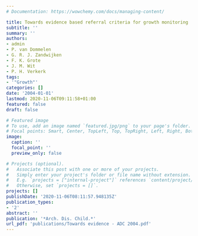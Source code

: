 ```yaml
---
# Documentation: https://wowchemy.com/docs/managing-content/

title: Towards evidence based referral criteria for growth monitoring
subtitle: ''
summary: ''
authors:
- admin
- P. van Dommelen
- G. R. J. Zandwijken
- F. K. Grote
- J. M. Wit
- P. H. Verkerk
tags:
- '"Growth"'
categories: []
date: '2004-01-01'
lastmod: 2020-11-06T09:11:58+01:00
featured: false
draft: false

# Featured image
# To use, add an image named `featured.jpg/png` to your page's folder.
# Focal points: Smart, Center, TopLeft, Top, TopRight, Left, Right, BottomLeft, Bottom, BottomRight.
image:
  caption: ''
  focal_point: ''
  preview_only: false

# Projects (optional).
#   Associate this post with one or more of your projects.
#   Simply enter your project's folder or file name without extension.
#   E.g. `projects = ["internal-project"]` references `content/project/deep-learning/index.md`.
#   Otherwise, set `projects = []`.
projects: []
publishDate: '2020-11-06T08:11:57.948135Z'
publication_types:
- '2'
abstract: ''
publication: '*Arch. Dis. Child.*'
url_pdf: 'publications/Towards evidence - ADC 2004.pdf'
---
```

